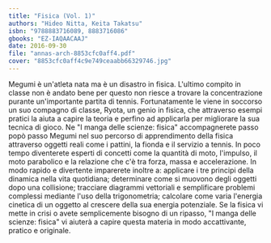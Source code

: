 ```yaml
---
title: "Fisica (Vol. 1)"
authors: "Hideo Nitta, Keita Takatsu"
isbn: "9788883716089, 8883716086"
gbooks: "EZ-IAQAACAAJ"
date: 2016-09-30
file: "annas-arch-8853cfc0aff4.pdf"
cover: "8853cfc0aff4c9e749ceaabb66329746.jpg"
---
```


Megumi è un'atleta nata ma è un disastro in fisica. L'ultimo compito in classe non è andato bene per questo non riesce a trovare la concentrazione purante un'importante partita di tennis. Fortunatamente le viene in soccorso un suo compagno di classe, Ryota, un genio in fisica, che attraverso esempi pratici la aiuta a capire la teoria e perfino ad applicarla per migliorare la sua tecnica di gioco. Ne "I manga delle scienze: fisica" accompagnerete passo popò passo Megumi nel suo percorso di apprendimento della fisica attraverso oggetti reali come i pattini, la fionda e il servizio a tennis. In poco tempo diventerete esperti di concetti come la quantità di moto, l'impulso, il moto parabolico e la relazione che c'è tra forza, massa e accelerazione. In modo rapido e divertente imparerete inoltre a: applicare i tre principi della dinamica nella vita quotidiana; determinare come si muovono degli oggetti dopo una collisione; tracciare diagrammi vettoriali e semplificare problemi complessi mediante l'uso della trigonometria; calcolare come varia l'energia cinetica di un oggetto al crescere della sua energia potenziale. Se la fisica vi mette in crisi o avete semplicemente bisogno di un ripasso, "I manga delle scienze: fisica" vi aiuterà a capire questa materia in modo accattivante, pratico e originale.